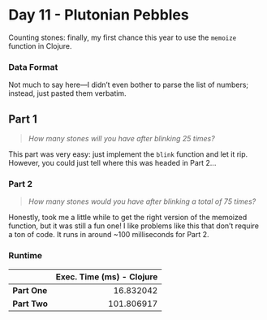 # Day 11 - Plutonian Pebbles

Counting stones: finally, my first chance this year to use the `memoize` function in Clojure.

### Data Format

Not much to say here—I didn’t even bother to parse the list of numbers; instead, just pasted them verbatim.

## Part 1
> _How many stones will you have after blinking 25 times?_

This part was very easy: just implement the `blink` function and let it rip. However, you could just tell where this was headed in Part 2...

### Part 2
> _How many stones would you have after blinking a total of 75 times?_

Honestly, took me a little while to get the right version of the memoized function, but it was still a fun one! I like problems like this that don’t require a ton of code. It runs in around ~100 milliseconds for Part 2.

### Runtime

|              | Exec. Time (ms) - Clojure | 
|--------------|--------------------------:|
| **Part One** |                  16.832042|
| **Part Two** |                 101.806917|